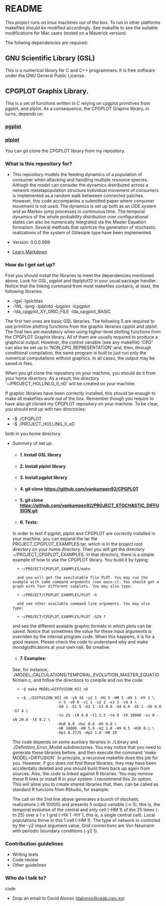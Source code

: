 # README #

This project runs on linux machines out of the box. To run in other platforms makefiles should be modified accordingly. See makefile to see the suitable modifications for Mac users (tested on a Maverick version).

The follwing dependencies are required:

## GNU Scientific Library (GSL)
This is a numerical library for C and C++ programmers. It is free software under the GNU General Public License.
## CPGPLOT Graphix Library.
This is a set of functions written in C relying on cpgplot primitives from pgplot, and plplot. As a consequence, the CPGPLOT Graphix library, in turns, depends on:
### [pgplot](/http://www.astro.caltech.edu/~tjp/pgplot/)
### [plplot](http://plplot.sourceforge.net/)
You can git clone the CPGPLOT library from my repository.

### What is this repository for? ###

* This repository models the feeding dynamics of a population of consumer when attacking and handling multiple resource species. Althogh the model can consider the dynamics distributed across a network metatapopulation structure Individual movement of consumers is implemented as a random walk betweeen connected patches. However, this code accompanies a submitted paper where consumer movement is not used. The dynamics is set up both as an ODE system and as Markov jump processes in continuous time. The temporal dynamics of the whole probability distribution over configurational states can also be numerically integrated via the Master Equation formalism. Several methods that optimize the generation of stochastic realizations of the system of Gillesipie type have been implemented.   

* Version: 0.0.0.999
* [Learn Markdown](https://bitbucket.org/tutorials/markdowndemo)

### How do I get set up? ###

First you should install the libraries to meet the dependencies mentioned above. Look for GSL, pgplot and libplplot12 in your usual package handler.
Notice that the linking command from most makefiles contains, at least, the following libraries:

* -lgsl -lgslcblas
* -lWL -lpng -lplplotd -lpgplot -lcpgplot
* -lda_cpgplot_XY_GRID_FILE -lda_cpgplot_BASIC

The first two ones are basic GSL libraries. The following 5 are required to use primitive plotting functions from the graphic libraries cpplot and plplot. The final two are mandatory when using higher-level plotting functions from the CPGPLOT Graphix library. All of them are usually required to produce a graphical output. However, the control variable (see any makefile) 'CPG" can also be set up to 'NON_CPG_REPRESENTATION' and, then, through conditional compilation, the same program is built to just run only the numerical computations without graphics. In all cases, the output may be saved in files.

When you git clone the repository on your machine, you should do it from your home directory. As a result, the directory '~/PROJECT_HOLLINLG_II_nD' will be created on your machine.

If graphic libraries have been correctly installed, this should be enough to make all makefiles work out of the box. Remember though you require to have also git cloned my CPGPLOT repository on your machine. To be clear, you should end up with two directories:

* -$ ./CPGPLOT
* -$ ./PROJECT_HOLLING_II_nD

both in you home directory.

* Summary of set up:
	+ #### 1. Install GSL library
	+ #### 2. Install plplot library
	+ #### 3. Install pgplot library
	+ #### 4. git clone https://github.com/vankampen92/CPGPLOT
	+ #### 5. git clone https://github.com/vankampen92/PROJECT_STOCHASTIC_DIFFUSION.git
	+ #### 6. Tests:

	In order to test if pgplot, plplot and CPGPLOT are correctly installed in your machine, you can expand the tar file PROJECT_CPGPLOT_EXAMPLES.tar, which is in the project root directory on your home directory. Then you will get the directory ~/PROJECT_CPGPLOT_EXAMPLES. In that directory, there is a simple example of how to use the CPGPLOT library. You build it by typing:

		+ ~/PROJECT/CPGPLOT_EXAMPLES/make

		and you will get the exectutable file PLOT. You may run the example with some command arguments (see main.c). You should get a graph with four different subplots. You may also type:

		+ ~/PROJECT/CPGPLOT_EXAMPLES/PLOT -h

		and see other available command line arguments. You may also type:

		+ ~/PROJECT/CPGPLOT_EXAMPLES/PLOT -G29 ?

	and see the different avaiable graphic formats in which plots can be saved. Notice that sometimes the value for these input arguments is overriden by the internal program code. When this happens, it is for a good reason. Please check the code to understand why and make moodgodfications at your own risk. Be creative.   

	+ #### 7. Examples:
	See, for instance, ./MODEL_CALCULATIONS/TEMPORAL_EVOLUTION_MASTER_EQUATION/main.c, and follow the directions to compile and run the code:

		+ ~$ make MODEL=DIFFUSION_HII_nD 

		+ ~$ ./DIFFUSION_HII_nD -y0 16 -y2 1 -HS 5 -HM 1 -HX 1 -HY 1 \
                          -n 5 -v0 0 -v1 1 -v2 2 -v3 3 -v4 4 \
                          -G0 1 -G1 5 -G2 1 -G3 0.0 -G4 6.0 -G5 1 -G6 0.0 -G7 8 \
                          -tn 25 -t0 0.0 -t1 2.5 -t4 0 -tR 10000 -xn 0 -xN 20.0 -tE 0.2 \
                          -HuR 0.0 -HuC 0.0 -H5 0.0 \
                          -HK 10000 -H0 5.0 -H2 1.0 -H9 0.5 -H10 0.1 \
                          -Hp1 0.3725 -Hp2 1.0 -HN 20

	The code depends on some auxiliary libraries in ./Library  and ./Definition_Error_Model subdirectories. You may notice that you need to generate these libraries before, and then execute the command 'make MODEL=DIFFUSION'. In principle, a recursive makefile does this job for you. However, if gcc does not find these libraries, they may have been accidentally deleted and you should build them back up again from sources. Also, the code is linked against R libraries.  You may remove these R links or install R in your system. I recommend this 2n option. This will allow you to create shared libraries that, then, can be called as standard R funcions from RStudio, for example.

	The call on the 2nd line above generates a bunch of stochatic realizations (-tR 10000) and presents 5 output variable (-n 5), this is, the temporal evolution of the central and only cell (-HM 1) of the 25 times (-tn 25) over a 1 x 1 grid (-HX 1 -HY 1, this is, a single central cell). Local populations thrive in this 1 cell (-HM 1). The type of network in controled by the -y2 imput argument value. Grid connections are Von Neumann with periodic boundary conditions (-y2 1).

### Contribution guidelines ###

* Writing tests
* Code review
* Other guidelines

### Who do I talk to? ###
code
* Drop an email to David Alonso (<dalonso@ceab.csic.es>)
